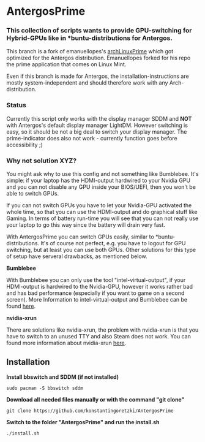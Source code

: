 # AntergosPrime

### This collection of scripts wants to provide GPU-switching for Hybrid-GPUs like in \*buntu-distributions for Antergos.

This branch is a fork of emanuellopes's [archLinuxPrime](https://github.com/emanuellopes/archLinuxPrime) which got optimized for the Antergos distribution. Emanuellopes forked for his repo the prime application that comes on Linux Mint.

Even if this branch is made for Antergos, the installation-instructions are mostly system-independent and should therefore work with any Arch-distribution.

### Status
Currently this script only works with the display manager SDDM and **NOT** with Antergos's default display manager LightDM.
However switching is easy, so it should be not a big deal to switch your display manager.
The prime-indicator does also not work - currently function goes before accessibility ;) 

### Why not solution XYZ?

You might ask why to use this config and not something like Bumblebee. It's simple: if your laptop has the HDMI-output hardwired to your Nvidia GPU and you can not disable any GPU inside your BIOS/UEFI, then you won't be able to switch GPUs. 

If you can not switch GPUs you have to let your Nvidia-GPU activated the whole time, so that you can use the HDMI-output and do graphical stuff like Gaming. In terms of battery run-time you will see that you can not really use your laptop to go this way since the battery will drain very fast.

With AntergosPrime you can switch GPUs easily, similar to \*buntu-distributions. It's of course not perfect, e.g. you have to logout for GPU switching, but at least you can use both GPUs. Other solutions for this type of setup have serveral drawbacks, as mentioned below.




**Bumblebee**

With Bumblebee you can only use the tool "intel-virtual-output", if your HDMI-output is hardwired to the Nvidia-GPU, however it works rather bad and has bad performance (especially if you want to game on a second screen). More Information to intel-virtual-output and Bumblebee can be found [here](https://github.com/Bumblebee-Project/Bumblebee/wiki/Multi-monitor-setup).  

**nvidia-xrun**

There are solutions like nvidia-xrun, the problem with nvidia-xrun is that you have to switch to an unused TTY and also Steam does not work. You can found more information about nvidia-xrun [here](https://github.com/Witko/nvidia-xrun).



## Installation

**Install bbswitch and SDDM (if not installed)**
```
sudo pacman -S bbswitch sddm
```

**Download all needed files manually or with the command "git clone"**
```
git clone https://github.com/konstantingoretzki/AntergosPrime
```

**Switch to the folder "AntergosPrime" and run the install.sh**
```
./install.sh
```
